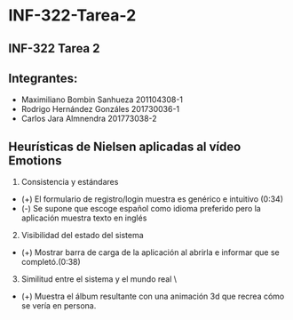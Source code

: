 # INF-322-Tarea-2
## INF-322 Tarea 2

## Integrantes:
* Maximiliano Bombin Sanhueza  201104308-1
* Rodrigo Hernández Gonzáles   201730036-1
* Carlos Jara Almnendra        201773038-2

## Heurísticas de Nielsen aplicadas al vídeo Emotions
1. Consistencia y estándares 
- (+) El formulario de registro/login muestra es genérico e intuitivo (0:34) 
- (-) Se supone que escoge español como idioma preferido pero la aplicación muestra texto en inglés

2. Visibilidad del estado del sistema 
- (+) Mostrar barra de carga de la aplicación al abrirla e informar que se completó.(0:38)

3. Similitud entre el sistema y el mundo real \\
- (+) Muestra el álbum resultante con una animación 3d que recrea cómo se vería en persona.
